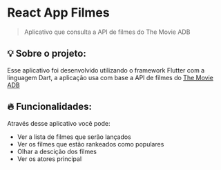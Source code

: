 # React App Filmes

> Aplicativo que consulta a API de filmes do The Movie ADB

## 💡 Sobre o projeto:

Esse aplicativo foi desenvolvido utilizando o framework Flutter com a linguagem Dart, a aplicação usa com base a API de filmes do <a href="https://www.themoviedb.org/">The Movie ADB</a>

## 🔥 Funcionalidades:

Através desse aplicativo você pode:

- Ver a lista de filmes que serão lançados
- Ver os filmes que estão rankeados como populares
- Olhar a descição dos filmes
- Ver os atores principal
